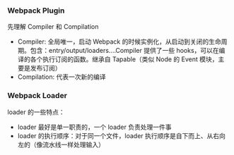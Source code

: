 ### Webpack Plugin
先理解 Compiler 和 Compilation
- Compiler: 全局唯一，启动 Webpack 的时候实例化，从启动到关闭的生命周期。包含：entry/output/loaders....Compiler 提供了一些 hooks，可以在编译的各个执行订阅的函数。继承自 Tapable（类似 Node 的 Event 模块，主要是发布订阅）
- Compilation: 代表一次新的编译
### Webpack Loader
loader 的一些特点：
- loader 最好是单一职责的，一个 loader 负责处理一件事
- loader 的执行顺序：对于同一个文件，loader 执行顺序是自下而上、从右向左的（像流水线一样处理输入）